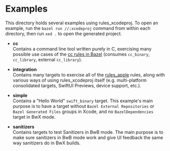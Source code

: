 # Examples

This directory holds several examples using rules_xcodeproj. To open an example, run the `bazel run //:xcodeproj` command from within each directory, then run `xed .` to open the generated project.

* **cc**
    <br> Contains a command line tool written purely in C, exercising many possible use cases of the [cc rules in Bazel](https://bazel.build/reference/be/c-cpp) (consumes `cc_binary`, `cc_library`, external `cc_library`).

* **integration**
    <br> Contains many targets to exercise all of the [rules_apple](https://github.com/bazelbuild/rules_apple/tree/master/doc) rules, along with various ways of using rules_xcodeproj itself (e.g. multi-platform consolidated targets, SwiftUI Previews, device support, etc.).

* **simple**
    <br> Contains a "Hello World" `swift_binary` target. This example's main purpose is to have a target without `Bazel External Repositories` or `Bazel Generated Files` groups in Xcode, and no `BazelDependencies` target in BwX mode.

* **sanitizers**
    <br> Contains targets to test Sanitizers in BwB mode. The main purpose is to make sure sanitizers in BwB mode work and give UI feedback the same way sanitizers do in BwX builds.
